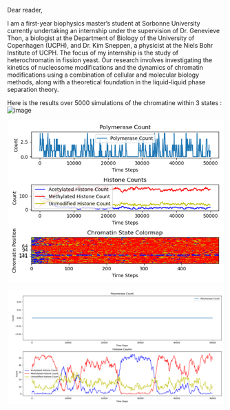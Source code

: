Dear reader,

I am a first-year biophysics master’s student at Sorbonne University currently undertaking an internship under the supervision of Dr. Genevieve Thon, a biologist at the Department of Biology of the University of Copenhagen (UCPH), and Dr. Kim Sneppen, a physicist at the Niels Bohr Institute of UCPH. The focus of my internship is the study of heterochromatin in fission yeast. Our research involves investigating the kinetics of nucleosome modifications and the dynamics of chromatin modifications using a combination of cellular and molecular biology methods, along with a theoretical foundation in the liquid-liquid phase separation theory.

Here is the results over 5000 simulations of the chromatine within 3 states : 
![image](https://github.com/Adrien-Berard/InternshipKU/assets/74345091/67199d34-c360-439f-ae98-3afe832be3b5)

![image](https://github.com/Adrien-Berard/InternshipKU/blob/main/ModellingChromatine/Figure_New10ModelCenHsize_30_Density_0.8_polymerasecount_1_F_2_newpolyproba_0.1.png)

![image](https://github.com/Adrien-Berard/InternshipKU/blob/main/ModellingChromatine/FigureBistability.png)
